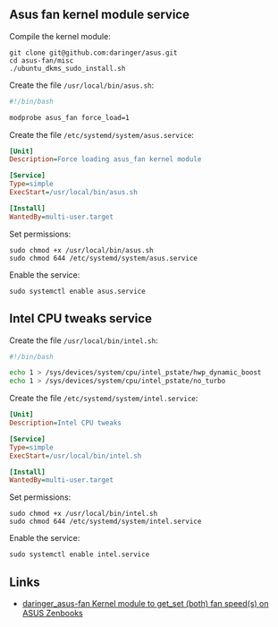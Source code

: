 ## Asus fan kernel module service

Compile the kernel module:

```
git clone git@github.com:daringer/asus.git
cd asus-fan/misc
./ubuntu_dkms_sudo_install.sh
```

Create the file `/usr/local/bin/asus.sh`:

```bash
#!/bin/bash

modprobe asus_fan force_load=1
```

Create the file `/etc/systemd/system/asus.service`:

```ini
[Unit]
Description=Force loading asus_fan kernel module

[Service]
Type=simple
ExecStart=/usr/local/bin/asus.sh

[Install]
WantedBy=multi-user.target
```

Set permissions:

```
sudo chmod +x /usr/local/bin/asus.sh
sudo chmod 644 /etc/systemd/system/asus.service
```

Enable the service:

```
sudo systemctl enable asus.service
```

## Intel CPU tweaks service

Create the file `/usr/local/bin/intel.sh`:

```bash
#!/bin/bash

echo 1 > /sys/devices/system/cpu/intel_pstate/hwp_dynamic_boost
echo 1 > /sys/devices/system/cpu/intel_pstate/no_turbo
```

Create the file `/etc/systemd/system/intel.service`:

```ini
[Unit]
Description=Intel CPU tweaks

[Service]
Type=simple
ExecStart=/usr/local/bin/intel.sh

[Install]
WantedBy=multi-user.target
```

Set permissions:

```
sudo chmod +x /usr/local/bin/intel.sh
sudo chmod 644 /etc/systemd/system/intel.service
```

Enable the service:

```
sudo systemctl enable intel.service
```

## Links

 - [daringer_asus-fan Kernel module to get_set (both) fan speed(s) on ASUS Zenbooks](https://github.com/daringer/asus-fan?tab=readme-ov-file#ubuntu)
